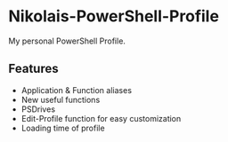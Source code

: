 # Nikolais-PowerShell-Profile
My personal PowerShell Profile.

## Features
- Application & Function aliases
- New useful functions
- PSDrives
- Edit-Profile function for easy customization
- Loading time of profile
